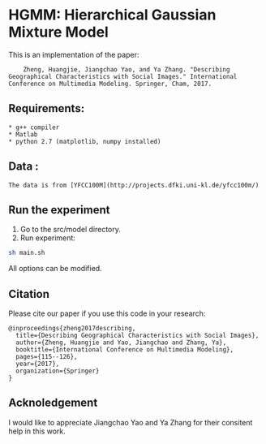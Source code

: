 # HGMM: Hierarchical Gaussian Mixture Model

This is an implementation of the paper:

		Zheng, Huangjie, Jiangchao Yao, and Ya Zhang. "Describing Geographical Characteristics with Social Images." International Conference on Multimedia Modeling. Springer, Cham, 2017.
 
##	Requirements:
	* g++ compiler
	* Matlab
	* python 2.7 (matplotlib, numpy installed)

## Data :
	The data is from [YFCC100M](http://projects.dfki.uni-kl.de/yfcc100m/)

## Run the experiment
1. Go to the src/model directory.
2. Run experiment:
```bash
sh main.sh
```
All options can be modified.

## Citation

Please cite our paper if you use this code in your research:

```
@inproceedings{zheng2017describing,
  title={Describing Geographical Characteristics with Social Images},
  author={Zheng, Huangjie and Yao, Jiangchao and Zhang, Ya},
  booktitle={International Conference on Multimedia Modeling},
  pages={115--126},
  year={2017},
  organization={Springer}
}

```

## Acknoledgement

I would like to appreciate Jiangchao Yao and Ya Zhang for their consitent help in this work.